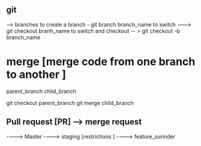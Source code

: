 ## git 


--> branches 
to create a branch - git branch branch_name
to switch ---> git checkout branh_name
to switch and checkout -- > git checkout -b branch_name


# merge [merge code from one branch to another ]
parent_branch 
child_branch

git checkout parent_branch
git merge child_branch


## Pull request [PR]  -->  merge request
----> Master 
----> staging  [restrictions ]
----> feature_surinder



